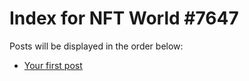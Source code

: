 # Index for NFT World #7647
Posts will be displayed in the order below:

- [Your first post](./001-first.md)

